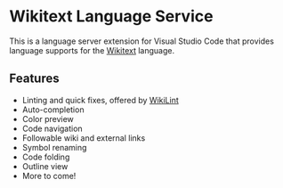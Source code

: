# Wikitext Language Service

This is a language server extension for Visual Studio Code that provides language supports for the [Wikitext](https://www.mediawiki.org/wiki/Wikitext) language.

## Features

- Linting and quick fixes, offered by [WikiLint](https://npmjs.com/package/wikilint)
- Auto-completion
- Color preview
- Code navigation
- Followable wiki and external links
- Symbol renaming
- Code folding
- Outline view
- More to come!
